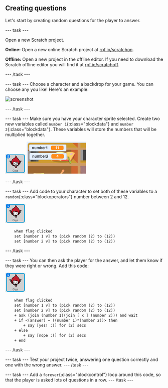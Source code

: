 ## Creating questions

Let's start by creating random questions for the player to answer.

--- task ---

Open a new Scratch project.

**Online:** Open a new online Scratch project at [rpf.io/scratchon](http://rpf.io/scratchon).

**Offline:** Open a new project in the offline editor.
If you need to download the Scratch offline editor you will find it at [rpf.io/scratchoff](http://rpf.io/scratchoff).

--- /task ---

--- task ---
Choose a character and a backdrop for your game. You can choose any you like! Here's an example:

![screenshot](images/brain-setting.png)

--- /task ---

--- task ---
Make sure you have your character sprite selected. Create two new variables called `number 1`{:class="blockdata"} and `number 2`{:class="blockdata"}. These variables will store the numbers that will be multiplied together.

![screenshot](images/giga-sprite.png)
![screenshot](images/brain-variables.png)

--- /task ---

--- task ---
Add code to your character to set both of these variables to a `random`{:class="blockoperators"} number between 2 and 12.

![screenshot](images/giga-sprite.png)

```blocks
	when flag clicked
	set [number 1 v] to (pick random (2) to (12))
	set [number 2 v] to (pick random (2) to (12))
```

--- /task ---

--- task ---
You can then ask the player for the answer, and let them know if they were right or wrong. Add this code:

![screenshot](images/giga-sprite.png)

```blocks
	when flag clicked
	set [number 1 v] to (pick random (2) to (12))
	set [number 2 v] to (pick random (2) to (12))
	+ ask (join (number 1)(join [ x ] (number 2))) and wait
	+ if <(answer) = ((number 1)*(number 2))> then
		+ say [yes! :)] for (2) secs
	+ else
		+ say [nope :(] for (2) secs
	+ end
```
--- /task ---

--- task ---
Test your project twice, answering one question correctly and one with the wrong answer.
--- /task ---

--- task ---
Add a `forever`{:class="blockcontrol"} loop around this code, so that the player is asked lots of questions in a row.
--- /task ---
